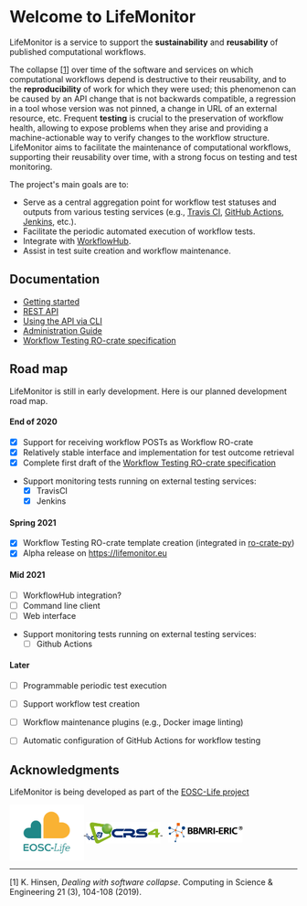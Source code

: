 # Welcome to LifeMonitor

LifeMonitor is a service to support the **sustainability** and **reusability**
of published computational workflows.

The collapse [[1](#hinsen2019)] over time of the software and services on
which computational workflows depend is destructive to their reusability, and
to the **reproducibility** of work for which they were used; this phenomenon
can be caused by an API change that is not backwards compatible, a regression
in a tool whose version was not pinned, a change in URL of an external
resource, etc. Frequent **testing** is crucial to the preservation of workflow
health, allowing to expose problems when they arise and providing a
machine-actionable way to verify changes to the workflow
structure. LifeMonitor aims to facilitate the maintenance of computational
workflows, supporting their reusability over time, with a strong focus on
testing and test monitoring.

The project's main goals are to:

* Serve as a central aggregation point for workflow test statuses and outputs
  from various testing services (e.g., [Travis CI](https://travis-ci.org/),
  [GitHub Actions](https://docs.github.com/en/actions),
  [Jenkins](https://www.jenkins.io/), etc.).
* Facilitate the periodic automated execution of workflow tests.
* Integrate with [WorkflowHub](https://about.workflowhub.eu/).
* Assist in test suite creation and workflow maintenance.


## Documentation

* [Getting started](getting_started)
* [REST API](lm_api_specs)
* [Using the API via CLI](restish-cli)
* [Administration Guide](lm_admin_guide)
* [Workflow Testing RO-crate specification](workflow_testing_ro_crate)


## Road map

LifeMonitor is still in early development.  Here is our planned development road map.

#### End of 2020
- [x] Support for receiving workflow POSTs as Workflow RO-crate
- [x] Relatively stable interface and implementation for test outcome retrieval
- [x] Complete first draft of the [Workflow Testing RO-crate specification](workflow_testing_ro_crate)
- Support monitoring tests running on external testing services:
    - [x] TravisCI
    - [x] Jenkins

#### Spring 2021
  - [x] Workflow Testing RO-crate template creation (integrated in
        [ro-crate-py](https://github.com/ResearchObject/ro-crate-py))
  - [x] Alpha release on <https://lifemonitor.eu>

#### Mid 2021
  - [ ] WorkflowHub integration?
  - [ ] Command line client
  - [ ] Web interface
  - Support monitoring tests running on external testing services:
      - [ ] Github Actions

#### Later
  - [ ] Programmable periodic test execution
  - [ ] Support workflow test creation
  - [ ] Workflow maintenance plugins (e.g., Docker image linting)
  - [ ] Automatic configuration of GitHub Actions for workflow testing


## Acknowledgments

LifeMonitor is being developed as part of the [EOSC-Life project](https://www.eosc-life.eu/)

<a title="EOSC-Life" href="https://www.eosc-life.eu">
  <img alt="EOSC-Life Logo" src="https://github.com/crs4/life_monitor/raw/master/docs/logo_EOSC-Life.png" width="130" style="vertical-align: middle" />
</a>
<a title="CRS4" href="https://www.crs4.it/">
  <img alt="CRS4 Logo" src="https://github.com/crs4/life_monitor/raw/master/docs/logo_crs4-transparent.png" width="130" style="vertical-align: middle" />
</a>
<a title="BBMRI-ERIC" href="https://www.bbmri-eric.eu/">
  <img alt="BBMRI-ERIC Logo" src="https://github.com/crs4/life_monitor/raw/master/docs/logo_bbmri-eric.png" width="130" style="vertical-align: middle; margin-left: 10px" />
</a>

---
<a name="hinsen2019">[1]</a> K. Hinsen, <em>Dealing with software collapse</em>. Computing in Science & Engineering 21 (3), 104-108 (2019).

